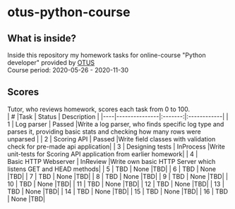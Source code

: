 # otus-python-course
## What is inside?
Inside this repository my homework tasks for online-course "Python developer" provided by [OTUS](https://otus.ru/)  
Course period: 2020-05-26 - 2020-11-30  
## Scores
Tutor, who reviews homework, scores each task from 0 to 100.  
| # |Task           | Status  | Description |
|----|---------------|:-------:|:------------|
| 1  | Log&#160;parser | Passed |Write a log parser, who finds specific log type and parses it, providing basic stats and checking how many rows were unparsed |
| 2  | Scoring&#160;API | Passed |Write field classes with validation check for pre-made api application|
| 3  | Designing&#160;tests | InProcess |Write unit-tests for Scoring API application from earlier homework|
| 4  | Basic&#160;HTTP&#160;Webserver | InReview |Write own basic HTTP Server which listens GET and HEAD methods|
| 5  | TBD | None |TBD|
| 6  | TBD | None |TBD|
| 7  | TBD | None |TBD|
| 8  | TBD | None |TBD|
| 9  | TBD | None |TBD|
| 10 | TBD | None |TBD|
| 11 | TBD | None |TBD|
| 12 | TBD | None |TBD|
| 13 | TBD | None |TBD|
| 14 | TBD | None |TBD|
| 15 | TBD | None |TBD|
| 16 | TBD | None |TBD|
